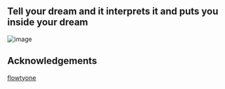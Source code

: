 ## Tell your dream and it interprets it and puts you inside your dream
![image](https://github.com/gokayfem/ComfyUI-Dream-Interpreter/assets/88277926/668985f9-9211-47f5-b489-22821c97c003)

## Acknowledgements
[flowtyone](https://github.com/flowtyone/ComfyUI-Flowty-TripoSR)
